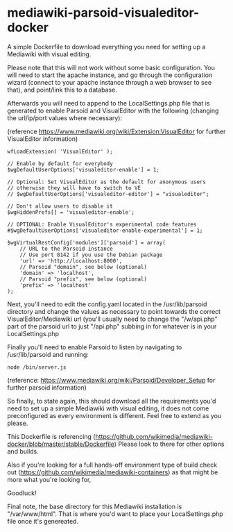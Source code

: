 # mediawiki-parsoid-visualeditor-docker
A simple Dockerfile to download everything you need for setting up a Mediawiki with visual editing.

Please note that this will not work without some basic configuration.  You will need to start the apache instance, and go through the configuration wizard (connect to your apache instance through a web browser to see that), and point/link this to a database.

Afterwards you will need to append to the LocalSettings.php file that is generated to enable Parsoid and VisualEditor with the following (changing the url/ip/port values where necessary):

(reference https://www.mediawiki.org/wiki/Extension:VisualEditor for further VisualEditor information)
```
wfLoadExtension( 'VisualEditor' );

// Enable by default for everybody
$wgDefaultUserOptions['visualeditor-enable'] = 1;

// Optional: Set VisualEditor as the default for anonymous users
// otherwise they will have to switch to VE
// $wgDefaultUserOptions['visualeditor-editor'] = "visualeditor";

// Don't allow users to disable it
$wgHiddenPrefs[] = 'visualeditor-enable';

// OPTIONAL: Enable VisualEditor's experimental code features
#$wgDefaultUserOptions['visualeditor-enable-experimental'] = 1;

$wgVirtualRestConfig['modules']['parsoid'] = array(
	// URL to the Parsoid instance
	// Use port 8142 if you use the Debian package
	'url' => 'http://localhost:8000',
	// Parsoid "domain", see below (optional)
	'domain' => 'localhost',
	// Parsoid "prefix", see below (optional)
	'prefix' => 'localhost'
);
```
Next, you'll need to edit the config.yaml located in the /usr/lib/parsoid directory and change the values as necessary to point towards the correct VisualEditor/Mediawiki url (you'll usually need to change the "<baseurl>/w/api.php" part of the parsoid url to just "<baseurl>/api.php" subbing in <baseurl> for whatever is in your LocalSettings.php

Finally you'll need to enable Parsoid to listen by navigating to /usr/lib/parsoid and running:
```
node /bin/server.js
```
(reference: https://www.mediawiki.org/wiki/Parsoid/Developer_Setup for further parsoid information)


So finally, to state again, this should download all the requirements you'd need to set up a simple Mediawiki with visual editing, it does not come preconfigured as every environment is different.  Feel free to extend as you please.

This Dockerfile is referencing (https://github.com/wikimedia/mediawiki-docker/blob/master/stable/Dockerfile) Please look to there for other options and builds.

Also if you're looking for a full hands-off environment type of build check out (https://github.com/wikimedia/mediawiki-containers) as that might be more what you're looking for,

Goodluck!

Final note, the base directory for this Mediawiki installation is "/var/www/html".  That is where you'd want to place your LocalSettings.php file once it's genereated.  

